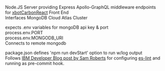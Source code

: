 Node.JS Server providing Express Apollo-GraphQL middleware endpoints for [xbotCarbonReact](https://github.com/ocommaj/xbotCarbonReact) Front End<br>
Interfaces MongoDB Cloud Atlas Cluster<br>

expects .env variables for mongoDB api key & port<br>
process.env.PORT<br>
process.env.MONGODB_URI<br>
Connects to remote mongodb<br>

package.json defines 'npm run devStart' option to run w/log output<br>
Follows [IBM Developer Blog post by Sam Roberts](https://developer.ibm.com/articles/why-and-how-to-use-eslint-in-your-project/) for configuring [es-lint](https://www.npmjs.com/package/eslint) and running as pre-commit hook.

